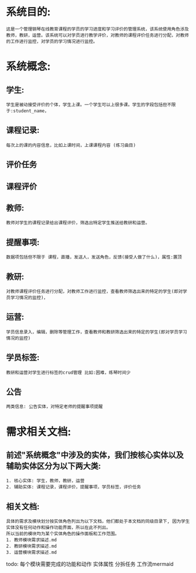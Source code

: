 # 系统目的:
    这是一个管理钢琴在线教育课程的学员的学习进度和学习评价的管理系统，该系统使用角色涉及教师，教研，运营。该系统可以对学员进行教学评价，对教师的课程评价任务进行分配，对教师的工作进行监控，对学员的学习情况进行监控。

# 系统概念:

## 学生: 
    学生是被动接受评价的个体，学生上课。一个学生可以上很多课。学生的字段包括但不限于:student_name，
## 课程记录:
    每次上的课的内容信息，比如上课时间，上课课程内容 (练习曲目)
## 评价任务
## 课程评价
## 教师:
    教师对学生的课程记录给出课程评价，筛选出特定学生推送给教研和运营。
## 提醒事项:
    数据项包括但不限于 课程，直播，发送人，发送角色，反馈(接受人做了什么)，属性:置顶
## 教研: 
    对教师课程评价任务进行分配，对教师工作进行监控，查看教师筛选出来的特定的学生(即对学员学习情况的监控)，
## 运营: 
    学员信息录入，编辑，删除等管理工作，查看教师和教研筛选出来的特定的学生(即对学员学习情况的监控)
## 学员标签:
    教研和运营对学生进行标签的crud管理 比如:困难，练琴时间少
## 公告
    两类信息: 公告实体，对特定老师的提醒事项提醒

# 需求相关文档:
## 前述"系统概念"中涉及的实体，我们按核心实体以及辅助实体区分为以下两大类:
    1. 核心实体: 学生，教师，教研，运营
    2. 辅助实体: 课程记录，课程评价，提醒事项，学员标签，评价任务
    
## 相关文档: 
    具体的需求及模块划分按实体角色列出为以下文档，他们都处于本文档的同级目录下, 因为学生实体没有任何动作和操作功能界面，所以在此不列出。
    所以当前的模块均为某个实体角色的操作面板和工作范围。
    1. 教师模块需求描述.md
    2. 教研模块需求描述.md
    3. 运营模块需求描述.md

todo:
每个模块需要完成的功能和动作
实体属性
分拆任务
工作流mermaid
